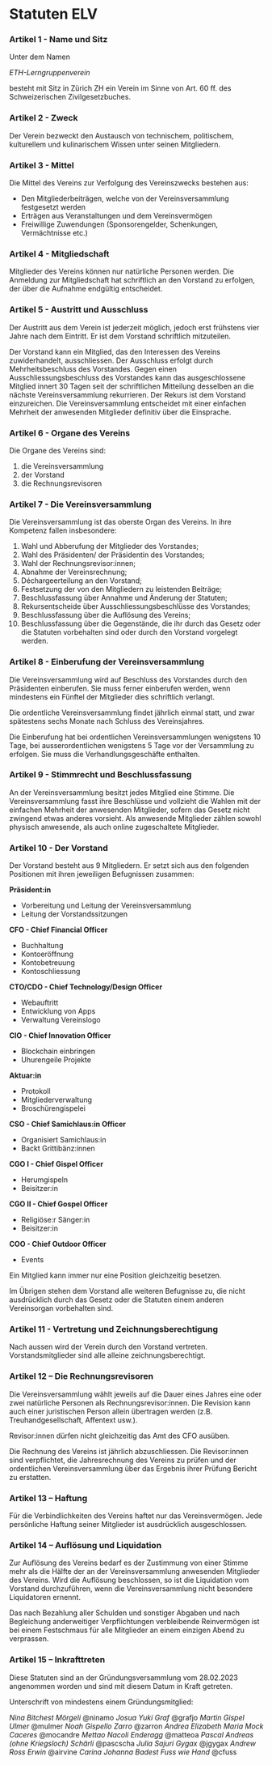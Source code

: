# Statuten ELV
### Artikel 1 - Name und Sitz
Unter dem Namen

*ETH-Lerngruppenverein* 

besteht mit Sitz in Zürich ZH ein Verein im Sinne von Art. 60 ff. des Schweizerischen Zivilgesetzbuches.

### Artikel 2 - Zweck
Der Verein bezweckt den Austausch von technischem, politischem, kulturellem und kulinarischem Wissen unter seinen Mitgliedern. 

### Artikel 3 - Mittel
Die Mittel des Vereins zur Verfolgung des Vereinszwecks bestehen aus:
- Den Mitgliederbeiträgen, welche von der Vereinsversammlung festgesetzt werden
- Erträgen aus Veranstaltungen und dem Vereinsvermögen
- Freiwillige Zuwendungen (Sponsorengelder, Schenkungen, Vermächtnisse etc.)

### Artikel 4 - Mitgliedschaft
Mitglieder des Vereins können nur natürliche Personen werden. Die Anmeldung zur Mitgliedschaft hat schriftlich an den Vorstand zu erfolgen, der über die Aufnahme endgültig entscheidet.

### Artikel 5 - Austritt und Ausschluss
Der Austritt aus dem Verein ist jederzeit möglich, jedoch erst frühstens vier Jahre nach dem Eintritt. Er ist dem Vorstand schriftlich mitzuteilen.

Der Vorstand kann ein Mitglied, das den Interessen des Vereins zuwiderhandelt, ausschliessen. Der Ausschluss erfolgt durch Mehrheitsbeschluss des Vorstandes. Gegen einen Ausschliessungsbeschluss des Vorstandes kann das ausgeschlossene Mitglied innert 30 Tagen seit der schriftlichen Mitteilung desselben an die nächste Vereinsversammlung rekurrieren. Der Rekurs ist dem Vorstand einzureichen. Die Vereinsversammlung entscheidet mit einer einfachen Mehrheit der anwesenden Mitglieder definitiv über die Einsprache.

### Artikel 6 - Organe des Vereins
Die Organe des Vereins sind:
1. die Vereinsversammlung 
2. der Vorstand 
3. die Rechnungsrevisoren

### Artikel 7 - Die Vereinsversammlung
Die Vereinsversammlung ist das oberste Organ des Vereins. In ihre Kompetenz fallen insbesondere: 
1. Wahl und Abberufung der Mitglieder des Vorstandes; 
2. Wahl des Präsidenten/ der Präsidentin des Vorstandes; 
3. Wahl der Rechnungsrevisor:innen; 
4. Abnahme der Vereinsrechnung; 
5. Déchargeerteilung an den Vorstand; 
7. Festsetzung der von den Mitgliedern zu leistenden Beiträge; 
8. Beschlussfassung über Annahme und Änderung der Statuten; 
9. Rekursentscheide über Ausschliessungsbeschlüsse des Vorstandes;
10. Beschlussfassung über die Auflösung des Vereins; 
11. Beschlussfassung über die Gegenstände, die ihr durch das Gesetz oder die Statuten vorbehalten sind oder durch den Vorstand vorgelegt werden.

### Artikel 8 - Einberufung der Vereinsversammlung
Die Vereinsversammlung wird auf Beschluss des Vorstandes durch den Präsidenten einberufen. Sie muss ferner einberufen werden, wenn mindestens ein Fünftel der Mitglieder dies schriftlich verlangt.

Die ordentliche Vereinsversammlung findet jährlich einmal statt, und zwar spätestens sechs Monate nach Schluss des Vereinsjahres.

Die Einberufung hat bei ordentlichen Vereinsversammlungen wenigstens 10 Tage, bei ausserordentlichen wenigstens 5 Tage vor der Versammlung zu erfolgen. Sie muss die Verhandlungsgeschäfte enthalten.

### Artikel 9 - Stimmrecht und Beschlussfassung
An der Vereinsversammlung besitzt jedes Mitglied eine Stimme. Die Vereinsversammlung fasst ihre Beschlüsse und vollzieht die Wahlen mit der einfachen Mehrheit der anwesenden Mitglieder, sofern das Gesetz nicht zwingend etwas anderes vorsieht. Als anwesende Mitglieder zählen sowohl physisch anwesende, als auch online zugeschaltete Mitglieder.

### Artikel 10 - Der Vorstand
Der Vorstand besteht aus 9 Mitgliedern. Er setzt sich aus den folgenden Positionen mit ihren jeweiligen Befugnissen zusammen:

**Präsident:in**
- Vorbereitung und Leitung der Vereinsversammlung
- Leitung der Vorstandssitzungen

**CFO - Chief Financial Officer**
- Buchhaltung
- Kontoeröffnung
- Kontobetreuung
- Kontoschliessung

**CTO/CDO - Chief Technology/Design Officer**
- Webauftritt
- Entwicklung von Apps
- Verwaltung Vereinslogo

**CIO - Chief Innovation Officer**
- Blockchain einbringen
- Uhurengeile Projekte

**Aktuar:in**
- Protokoll
- Mitgliederverwaltung
- Broschürengispelei

**CSO - Chief Samichlaus:in Officer**
- Organisiert Samichlaus:in
- Backt Grittibänz:innen

**CGO I - Chief Gispel Officer**
- Herumgispeln 
- Beisitzer:in

**CGO II - Chief Gospel Officer**
- Religiöse:r Sänger:in
- Beisitzer:in

**COO - Chief Outdoor Officer**
- Events

Ein Mitglied kann immer nur eine Position gleichzeitig besetzen.

Im Übrigen stehen dem Vorstand alle weiteren Befugnisse zu, die nicht ausdrücklich durch das Gesetz oder die Statuten einem anderen Vereinsorgan vorbehalten sind.

### Artikel 11 - Vertretung und Zeichnungsberechtigung
Nach aussen wird der Verein durch den Vorstand vertreten. Vorstandsmitglieder sind alle alleine zeichnungsberechtigt.

### Artikel 12 – Die Rechnungsrevisoren
Die Vereinsversammlung wählt jeweils auf die Dauer eines Jahres eine oder zwei natürliche Personen als Rechnungsrevisor:innen. Die Revision kann auch einer juristischen Person allein übertragen werden (z.B. Treuhandgesellschaft, Affentext usw.).

Revisor:innen dürfen nicht gleichzeitig das Amt des CFO ausüben.

Die Rechnung des Vereins ist jährlich abzuschliessen. Die Revisor:innen sind verpflichtet, die Jahresrechnung des Vereins zu prüfen und der ordentlichen Vereinsversammlung über das Ergebnis ihrer Prüfung Bericht zu erstatten.

### Artikel 13 – Haftung
Für die Verbindlichkeiten des Vereins haftet nur das Vereinsvermögen. Jede persönliche Haftung seiner Mitglieder ist ausdrücklich ausgeschlossen.

### Artikel 14 – Auflösung und Liquidation
Zur Auflösung des Vereins bedarf es der Zustimmung von einer Stimme mehr als die Hälfte der an der Vereinsversammlung anwesenden Mitglieder des Vereins. Wird die Auflösung beschlossen, so ist die Liquidation vom Vorstand durchzuführen, wenn die Vereinsversammlung nicht besondere Liquidatoren ernennt.

Das nach Bezahlung aller Schulden und sonstiger Abgaben und nach Begleichung anderweitiger Verpflichtungen verbleibende Reinvermögen ist bei einem Festschmaus für alle Mitglieder an einem einzigen Abend zu verprassen.

### Artikel 15 – Inkrafttreten
Diese Statuten sind an der Gründungsversammlung vom 28.02.2023 angenommen worden und sind mit diesem Datum in Kraft getreten.

Unterschrift von mindestens einem Gründungsmitglied:

*Nina Bitchest Mörgeli* @ninamo
*Josua Yuki Graf* @grafjo
*Martin Gispel Ulmer* @mulmer
*Noah Gispello Zarro* @zarron
*Andrea Elizabeth Maria Mock Caceres* @mocandre
*Mettao Nacoli Enderagg* @matteoa
*Pascal Andreas (ohne Kriegsloch) Schärli* @pascscha
*Julia Sajuri Gygax* @jgygax
*Andrew Ross Erwin* @airvine
*Carina Johanna Badest Fuss wie Hand* @cfuss
